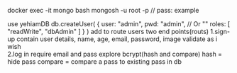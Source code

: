 docker exec -it mongo bash
mongosh -u root -p
// pass: example


use yehiamDB
db.createUser(
   {
     user: "admin",
     pwd: "admin",  // Or  "<cleartext password>"
     roles: [ "readWrite", "dbAdmin" ]
   }
)
add to route users two end points(routs)
1.sign-up
  contain user details, name, age, email, password, image
  validate as i wish  
2.log in 
  require email and pass
  explore bcrypt(hash and compare)
  hash = hide pass
  compare = compare a pass to existing pass in db
  